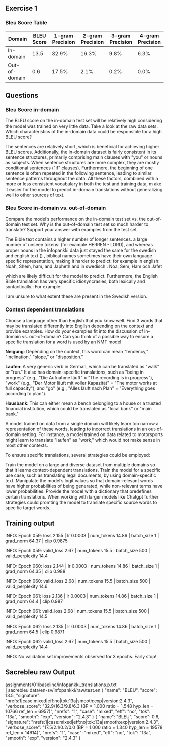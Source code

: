 ## Exercise 1 
### Bleu Score Table

| Domain       | BLEU Score | 1-gram Precision | 2-gram Precision | 3-gram Precision | 4-gram Precision |
|--------------|------------|------------------|------------------|------------------|------------------|
| In-domain    | 13.5       | 32.9%            | 16.3%            | 9.8%             | 6.3%             |
| Out-of-domain| 0.6        | 17.5%            | 2.1%             | 0.2%             | 0.0%             |

## Questions 
### Bleu Score in-domain
The BLEU score on the in-domain test set will be relatively high considering the model
was trained on very little data. Take a look at the raw data sets. Which characteristics of
the in-domain data could be responsible for a high BLEU score?

The sentences are relatively short, which is beneficial for achieving higher BLEU scores. 
Additionally, the in-domain dataset is fairly consistent in its sentence structures, primarily comprising main clauses 
with "you" or nouns as subjects. When sentence structures are more complex, 
they are mostly conditional sentences ("if" clauses). Furthermore, the beginning of one sentence is often repeated in 
the following sentence, leading to similar sentence patterns throughout the data. All these factors, 
combined with a more or less consistent vocabulary in both the test and training data, m
ake it easier for the model to predict in-domain translations without generalizing well to other sources of text.

### Bleu Score in-domain vs. out-of-domain
Compare the model’s performance on the in-domain test set vs. the out-of-domain test
set. Why is the out-of-domain test set so much harder to translate? Support your answer
with examples from the test set.

The Bible text contains a higher number of longer sentences. 
a large number of unseen tokens: (for example HERREN - LORD), and whereas proper nouns in the infopankki data just stayed the same for the swedish and english text () , biblical names sometimes have their own language specific representation, making it harder to predict: for example in english: Noah, Shem, ham, and Japheth 
and in swedisch : Noa, Sem, Ham och Jafet

which are likely difficult for the model to predict. Furthermore, the English Bible translation has 
very specific idiosyncrasies, both lexically and syntactically.:
For example: 

I am unsure to what extent these are present in the Swedish version.


### Context dependent translations
Choose a language other than English that you know well. Find 3 words that may be
translated differently into English depending on the context and provide examples. How
do your examples fit into the discussion of in-domain vs. out-of-domain? Can you think
of a possible way to ensure a specific translation for a word is used by an NMT model


**Neigung**: Depending on the context, this word can mean "tendency," "inclination," "slope," or "disposition."

**Laufen**: A very generic verb in German, which can be translated as "walk" or "run." It also has domain-specific translations, such as "being in progress" (e.g., "Die Aufnahme läuft" = "The recording is in progress"), "work" (e.g., "Der Motor läuft mit voller Kapazität" = "The motor works at full capacity"), and "go" (e.g., "Alles läuft nach Plan" = "Everything goes according to plan").

**Hausbank**: This can either mean a bench belonging to a house or a trusted financial institution, which could be translated as "local bank" or "main bank."

A model trained on data from a single domain will likely learn too narrow a representation of these words, leading to incorrect translations in an out-of-domain setting. For instance, a model trained on data related to motorsports might learn to translate "laufen" as "work," which would not make sense in most other contexts.

To ensure specific translations, several strategies could be employed:

Train the model on a large and diverse dataset from multiple domains so that it learns context-dependent translations.
Train the model for a specific use case, such as translating legal documents, by using domain-specific text.
Manipulate the model’s logit values so that domain-relevant words have higher probabilities of being generated, while non-relevant terms have lower probabilities.
Provide the model with a dictionary that predefines certain translations.
When working with larger models like Chatgpt further strategies could promting the model to translate specific source words to specific target words. 

## Training output 
INFO: Epoch 059: loss 2.155 | lr 0.0003 | num_tokens 14.86 | batch_size 1 | grad_norm 64.37 | clip 0.9875 

INFO: Epoch 059: valid_loss 2.67 | num_tokens 15.5 | batch_size 500 | valid_perplexity 14.4

INFO: Epoch 060: loss 2.144 | lr 0.0003 | num_tokens 14.86 | batch_size 1 | grad_norm 64.35 | clip 0.988      

INFO: Epoch 060: valid_loss 2.68 | num_tokens 15.5 | batch_size 500 | valid_perplexity 14.6

INFO: Epoch 061: loss 2.136 | lr 0.0003 | num_tokens 14.86 | batch_size 1 | grad_norm 64.4 | clip 0.987         

INFO: Epoch 061: valid_loss 2.68 | num_tokens 15.5 | batch_size 500 | valid_perplexity 14.5

INFO: Epoch 062: loss 2.135 | lr 0.0003 | num_tokens 14.86 | batch_size 1 | grad_norm 64.5 | clip 0.9871         

INFO: Epoch 062: valid_loss 2.67 | num_tokens 15.5 | batch_size 500 | valid_perplexity 14.4

INFO: No validation set improvements observed for 3 epochs. Early stop!

## Sacrebleu  raw  Output 
assignments/01/baseline/infopankki_translations.p.txt \
| sacrebleu data/en-sv/infopankki/raw/test.en
{
 "name": "BLEU",
 "score": 13.5,
 "signature": "nrefs:1|case:mixed|eff:no|tok:13a|smooth:exp|version:2.4.3",
 "verbose_score": "32.9/16.3/9.8/6.3 (BP = 1.000 ratio = 1.548 hyp_len = 10766 ref_len = 6957)",
 "nrefs": "1",
 "case": "mixed",
 "eff": "no",
 "tok": "13a",
 "smooth": "exp",
 "version": "2.4.3"
}
{
 "name": "BLEU",
 "score": 0.6,
 "signature": "nrefs:1|case:mixed|eff:no|tok:13a|smooth:exp|version:2.4.3",
 "verbose_score": "17.5/2.1/0.2/0.0 (BP = 1.000 ratio = 1.340 hyp_len = 19578 ref_len = 14614)",
 "nrefs": "1",
 "case": "mixed",
 "eff": "no",
 "tok": "13a",
 "smooth": "exp",
 "version": "2.4.3"
}
